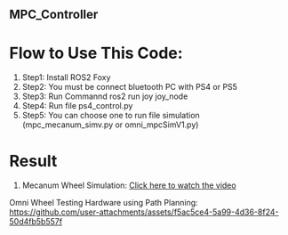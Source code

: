## MPC_Controller
# Flow to Use This Code:
1. Step1: Install ROS2 Foxy
2. Step2: You must be connect bluetooth PC with PS4 or PS5
3. Step3: Run Commannd ros2 run joy joy_node
4. Step4: Run file ps4_control.py
5. Step5: You can choose one to run file simulation (mpc_mecanum_simv.py or omni_mpcSimV1.py)
# Result 
1. Mecanum Wheel Simulation:
[Click here to watch the video](https://drive.google.com/file/d/16eLXvlm2MWVBZcN9Z4Vl2vmfEn1b_rXm/view?usp=sharing)<br>

Omni Wheel Testing Hardware using Path Planning:<br>
https://github.com/user-attachments/assets/f5ac5ce4-5a99-4d36-8f24-50d4fb5b557f
